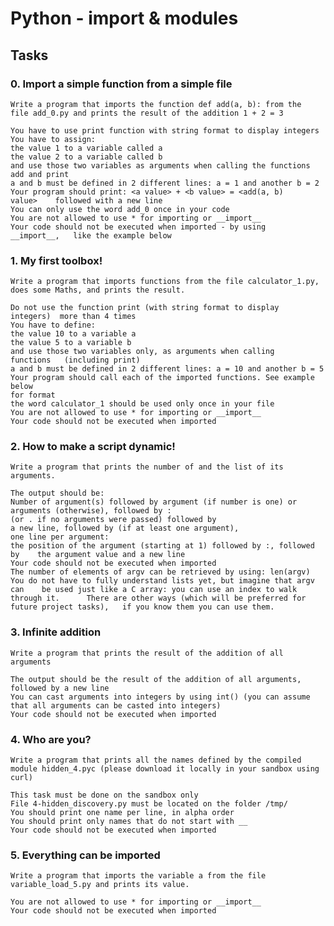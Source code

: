 
# Python - import & modules

## Tasks

### 0. Import a simple function from a simple file
    Write a program that imports the function def add(a, b): from the 
    file add_0.py and prints the result of the addition 1 + 2 = 3

    You have to use print function with string format to display integers
    You have to assign:
    the value 1 to a variable called a
    the value 2 to a variable called b
    and use those two variables as arguments when calling the functions
    add and print
    a and b must be defined in 2 different lines: a = 1 and another b = 2
    Your program should print: <a value> + <b value> = <add(a, b)
    value>    followed with a new line
    You can only use the word add_0 once in your code
    You are not allowed to use * for importing or __import__
    Your code should not be executed when imported - by using
    __import__,   like the example below
### 1. My first toolbox!
    Write a program that imports functions from the file calculator_1.py, does some Maths, and prints the result.

    Do not use the function print (with string format to display
    integers)  more than 4 times
    You have to define:
    the value 10 to a variable a
    the value 5 to a variable b
    and use those two variables only, as arguments when calling
    functions   (including print)
    a and b must be defined in 2 different lines: a = 10 and another b = 5
    Your program should call each of the imported functions. See example
    below
    for format
    the word calculator_1 should be used only once in your file
    You are not allowed to use * for importing or __import__
    Your code should not be executed when imported
### 2. How to make a script dynamic!
    Write a program that prints the number of and the list of its  
    arguments.

    The output should be:
    Number of argument(s) followed by argument (if number is one) or
    arguments (otherwise), followed by :
    (or . if no arguments were passed) followed by
    a new line, followed by (if at least one argument),
    one line per argument:
    the position of the argument (starting at 1) followed by :, followed 
    by    the argument value and a new line
    Your code should not be executed when imported
    The number of elements of argv can be retrieved by using: len(argv)
    You do not have to fully understand lists yet, but imagine that argv
    can    be used just like a C array: you can use an index to walk
    through it.      There are other ways (which will be preferred for
    future project tasks),   if you know them you can use them.
### 3. Infinite addition
    Write a program that prints the result of the addition of all arguments

    The output should be the result of the addition of all arguments,
    followed by a new line
    You can cast arguments into integers by using int() (you can assume
    that all arguments can be casted into integers)
    Your code should not be executed when imported
### 4. Who are you?
    Write a program that prints all the names defined by the compiled module hidden_4.pyc (please download it locally in your sandbox using curl)

    This task must be done on the sandbox only
    File 4-hidden_discovery.py must be located on the folder /tmp/
    You should print one name per line, in alpha order
    You should print only names that do not start with __
    Your code should not be executed when imported
### 5. Everything can be imported
    Write a program that imports the variable a from the file
    variable_load_5.py and prints its value.

    You are not allowed to use * for importing or __import__
    Your code should not be executed when imported

